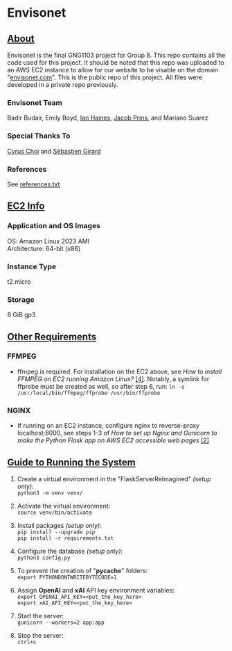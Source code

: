 # Envisonet

## <ins>**About**</ins> 
Envisonet is the final GNG1103 project for Group 8. This repo contains all the code used for this project. It should be noted that this repo was uploaded to an AWS EC2 instance to allow for our website to be visable on the domain "[envisonet.com](https://envisonet.com)". This is the public repo of this project. All files were developed in a private repo previously.  

### Envisonet Team  
Badir Budair, Emily Boyd, [Ian Haines](https://github.com/Hainzie), [Jacob Prins](https://github.com/jacobprins), and Mariano Suarez  

### Special Thanks To  
[Cyrus Choi](https://github.com/cyruschoisy) and [Sébastien Girard](https://github.com/sebastiengrd)

### References  
See [references.txt](references.txt)

## <ins>**EC2 Info**</ins>  
### **Application and OS Images**  
OS: Amazon Linux 2023 AMI  
Architecture: 64-bit (x86)  

### **Instance Type**  
t2.micro  

### **Storage**  
8 GiB gp3  

## <ins>**Other Requirements**</ins>  
### FFMPEG  
- ffmpeg is required. For installation on the EC2 above, see *How to install FFMPEG on EC2 running Amazon Linux?* [\[4\]](https://www.maskaravivek.com/post/how-to-install-ffmpeg-on-ec2-running-amazon-linux/). Notably, a symlink for ffprobe must be created as well, so after step 6, run: `ln -s /usr/local/bin/ffmpeg/ffprobe /usr/bin/ffprobe`  

### NGINX  
- If running on an EC2 instance, configure nginx to reverse-proxy localhost:8000, see steps 1-3 of *How to set up Nginx and Gunicorn to make the Python Flask app on AWS EC2 accessible web pages* [\[2\]](https://medium.com/@ihenrywu.ca/how-to-set-up-nginx-and-gunicorn-to-make-the-python-flask-app-on-aws-ec2-accessible-web-pages-92fa24a77a88)


## <ins>**Guide to Running the System**</ins> 

1. Create a virtual environment in the "FlaskServerReImagined" *(setup only)*:  
   `python3 -m venv venv/`

2. Activate the virtual environment:  
   `source venv/bin/activate`

3. Install packages *(setup only)*:  
   `pip install --upgrade pip`  
   `pip install -r requirements.txt`  

4. Configure the database *(setup only)*:  
   `python3 config.py`  

5. To prevent the creation of "__pycache__" folders:  
   `export PYTHONDONTWRITEBYTECODE=1`

6. Assign **OpenAI** and **xAI** API key environment variables:  
   `export OPENAI_API_KEY=<put_the_key_here>`  
   `export xAI_API_KEY=<put_the_key_here>`  

8. Start the server:  
   `gunicorn --workers=2 app:app`  

9. Stop the server:  
   `ctrl+c`  
